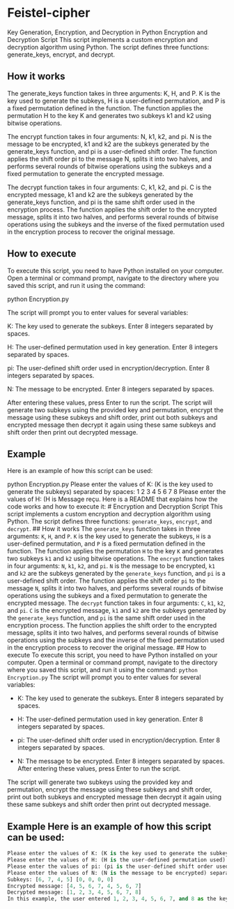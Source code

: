 # Feistel-cipher

Key Generation, Encryption, and Decryption in Python
Encryption and Decryption Script
This script implements a custom encryption and decryption algorithm using Python.
The script defines three functions: generate_keys, encrypt, and decrypt.

## How it works

The generate_keys function takes in three arguments:
K, H, and P. K is the key used to generate the subkeys, H is a user-defined permutation, and P is a fixed permutation defined in the function.
The function applies the permutation H to the key K and generates two subkeys k1 and k2 using bitwise operations.

The encrypt function takes in four arguments: 
N, k1, k2, and pi. N is the message to be encrypted, k1 and k2 are the subkeys generated by the generate_keys function, and pi is a user-defined shift order.
The function applies the shift order pi to the message N, splits it into two halves, and performs several rounds of bitwise operations using the subkeys and a fixed permutation to generate the encrypted message.

The decrypt function takes in four arguments:
C, k1, k2, and pi.
C is the encrypted message, k1 and k2 are the subkeys generated by the generate_keys function, and pi is the same shift order used in the encryption process.
The function applies the shift order to the encrypted message, splits it into two halves, and performs several rounds of bitwise operations using the subkeys and the inverse of the fixed permutation used in the encryption process to recover the original message.

## How to execute

To execute this script, you need to have Python installed on your computer.
Open a terminal or command prompt, navigate to the directory where you saved this script, and run it using the command:

python Encryption.py

The script will prompt you to enter values for several variables:

K: The key used to generate the subkeys.
Enter 8 integers separated by spaces.

H: The user-defined permutation used in key generation.
Enter 8 integers separated by spaces.

pi: The user-defined shift order used in encryption/decryption. 
Enter 8 integers separated by spaces.

N: The message to be encrypted.
Enter 8 integers separated by spaces.

After entering these values, press Enter to run the script. 
The script will generate two subkeys using the provided key and permutation, encrypt the message using these subkeys and shift order, print out both subkeys and encrypted message then decrypt it again using these same subkeys and shift order then print out decrypted message.

## Example

Here is an example of how this script can be used:

python Encryption.py
Please enter the values of K: (K is the key used to generate the subkeys) separated by spaces: 1 2 3 4 5 6 7 8
Please enter the values of H: (H is
Message reçu. Here is a README that explains how the code works and how to execute it: # Encryption and Decryption Script This script implements a custom encryption and decryption algorithm using Python. The script defines three functions: `generate_keys`, `encrypt`, and `decrypt`. ## How it works The `generate_keys` function takes in three arguments: `K`, `H`, and `P`. `K` is the key used to generate the subkeys, `H` is a user-defined permutation, and `P` is a fixed permutation defined in the function. The function applies the permutation `H` to the key `K` and generates two subkeys `k1` and `k2` using bitwise operations. The `encrypt` function takes in four arguments: `N`, `k1`, `k2`, and `pi`. `N` is the message to be encrypted, `k1` and `k2` are the subkeys generated by the `generate_keys` function, and `pi` is a user-defined shift order. The function applies the shift order `pi` to the message `N`, splits it into two halves, and performs several rounds of bitwise operations using the subkeys and a fixed permutation to generate the encrypted message. The `decrypt` function takes in four arguments: `C`, `k1`, `k2`, and `pi`. `C` is the encrypted message, `k1` and `k2` are the subkeys generated by the `generate_keys` function, and `pi` is the same shift order used in the encryption process. The function applies the shift order to the encrypted message, splits it into two halves, and performs several rounds of bitwise operations using the subkeys and the inverse of the fixed permutation used in the encryption process to recover the original message. ## How to execute To execute this script, you need to have Python installed on your computer. Open a terminal or command prompt, navigate to the directory where you saved this script, and run it using the command: ``` python Encryption.py ``` The script will prompt you to enter values for several variables: 
- K: The key used to generate the subkeys. Enter 8 integers separated by spaces.

- H: The user-defined permutation used in key generation. Enter 8 integers separated by spaces. 

- pi: The user-defined shift order used in encryption/decryption. Enter 8 integers separated by spaces. 

- N: The message to be encrypted. Enter 8 integers separated by spaces. After entering these values, press Enter to run the script. 

The script will generate two subkeys using the provided key and permutation, encrypt the message using these subkeys and shift order, print out both subkeys and encrypted message then decrypt it again using these same subkeys and shift order then print out decrypted message. 

## Example Here is an example of how this script can be used:

``` python Encryption.py
Please enter the values of K: (K is the key used to generate the subkeys) separated by spaces: 1 2 3 4 5 6 7 8 
Please enter the values of H: (H is the user-defined permutation used) separated by spaces: 7 6 5 4 3 2 1 0 
Please enter the values of pi: (pi is the user-defined shift order used) separated by spaces: 0 1 2 3 4 5 6 7
Please enter the values of N: (N is the message to be encrypted) separated by spaces: 1 2 3 4 5 6 7 8
Subkeys: [6, 7, 4, 5] [0, 0, 0, 0]
Encrypted message: [4, 5, 6, 7, 4, 5, 6, 7]
Decrypted message: [1, 2, 3, 4, 5, 6, 7, 8]
In this example, the user entered 1, 2, 3, 4, 5, 6, 7, and 8 as the key K, 7, 6, 5, 4, 3, 2, 1, and 0 as the permutation H, 0, 1, 2, 3, 4, 5, 6, and 7 as the shift order pi, and 1, 2, 3, 4, 5, 6, 7, and 8 as the message to be encrypted. The script generated two subkeys [6,7,4,5] and [0,0,0,0] using these values and encrypted the message to get [4,5,6,7,4,5,6,7]. It then decrypted this encrypted message to recover the original message [1 ,2 ,3 ,4 ,5 ,6 ,7 ,8].
